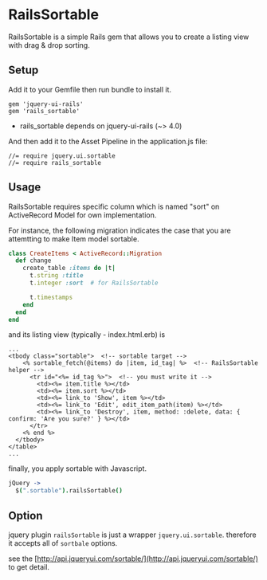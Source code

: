 # RailsSortable

RailsSortable is a simple Rails gem that allows you to create a listing view with drag & drop sorting.

## Setup

Add it to your Gemfile then run bundle to install it.
```
gem 'jquery-ui-rails'
gem 'rails_sortable'
```
* rails_sortable depends on jquery-ui-rails (~> 4.0)

And then add it to the Asset Pipeline in the application.js file:
```
//= require jquery.ui.sortable
//= require rails_sortable
```

## Usage

RailsSortable requires specific column which is named "sort" on ActiveRecord Model for own implementation.

For instance, the following migration indicates the case that you are attemtting to make Item model sortable.

```ruby
class CreateItems < ActiveRecord::Migration
  def change
    create_table :items do |t|
      t.string :title
      t.integer :sort  # for RailsSortable

      t.timestamps
    end
  end
end
```
and its listing view (typically - index.html.erb) is
```erb
...
<tbody class="sortable">  <!-- sortable target -->
    <% sortable_fetch(@items) do |item, id_tag| %>  <!-- RailsSortable helper -->
      <tr id="<%= id_tag %>">  <!-- you must write it -->
        <td><%= item.title %></td>
        <td><%= item.sort %></td>
        <td><%= link_to 'Show', item %></td>
        <td><%= link_to 'Edit', edit_item_path(item) %></td>
        <td><%= link_to 'Destroy', item, method: :delete, data: { confirm: 'Are you sure?' } %></td>
      </tr>
    <% end %>
  </tbody>
</table>
...
```

finally, you apply sortable with Javascript.

```coffeescript
jQuery ->
  $(".sortable").railsSortable()
```

## Option
jquery plugin `railsSortable` is just a wrapper `jquery.ui.sortable`. therefore it accepts all of `sortbale` options.

see the [http://api.jqueryui.com/sortable/](http://api.jqueryui.com/sortable/) to get detail.
